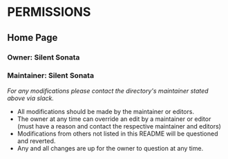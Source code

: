 # PERMISSIONS
## Home Page
### Owner: Silent Sonata
### Maintainer: Silent Sonata

*For any modifications please contact the directory's maintainer stated above via slack.*

* All modifications should be made by the maintainer or editors.
* The owner at any time can override an edit by a maintainer or editor (must have a reason and contact the respective maintainer and editors)
* Modifications from others not listed in this README will be questioned and reverted.
* Any and all changes are up for the owner to question at any time.